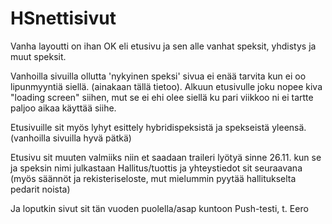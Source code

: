 # HSnettisivut

Vanha layoutti on ihan OK eli etusivu ja sen alle vanhat speksit, yhdistys ja muut speksit.

Vanhoilla sivuilla ollutta 'nykyinen speksi' sivua ei enää tarvita kun ei oo lipunmyyntiä siellä. (ainakaan tällä tietoo).
Alkuun etusivulle joku nopee kiva "loading screen" siihen, mut se ei ehi olee siellä ku pari viikkoo ni ei tartte paljoo aikaa käyttää siihe.
  
Etusivuille sit myös lyhyt esittely hybridispeksistä ja spekseistä yleensä. (vanhoilla sivuilla hyvä pätkä)

Etusivu sit muuten valmiiks niin et saadaan traileri lyötyä sinne 26.11. kun se ja speksin nimi julkastaan
Hallitus/tuottis ja yhteystiedot sit seuraavana (myös säännöt ja rekisteriseloste, mut mielummin pyytää hallitukselta pedarit noista)

Ja loputkin sivut sit tän vuoden puolella/asap kuntoon
Push-testi, t. Eero
